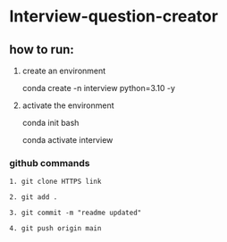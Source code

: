 # Interview-question-creator

## how to run:

1. create an environment



    conda create -n interview python=3.10 -y



2. activate the environment



    conda init bash

    conda activate interview



### github commands




    1. git clone HTTPS link

    2. git add .

    3. git commit -m "readme updated"

    4. git push origin main


